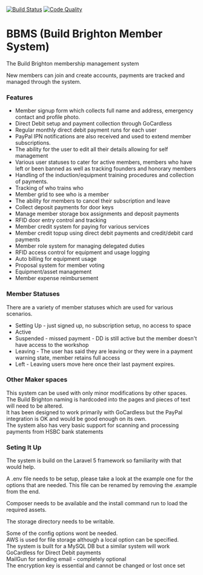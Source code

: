 [![Build Status](http://img.shields.io/travis/ArthurGuy/BBMembershipSystem.svg?style=flat-square)](https://travis-ci.org/ArthurGuy/BBMembershipSystem)
[![Code Quality](http://img.shields.io/scrutinizer/g/ArthurGuy/BBMembershipSystem.svg?style=flat-square)](https://scrutinizer-ci.com/g/ArthurGuy/BBMembershipSystem)

BBMS (Build Brighton Member System)
====================

The Build Brighton membership management system

New members can join and create accounts, payments are tracked and managed through the system.


### Features
* Member signup form which collects full name and address, emergency contact and profile photo.
* Direct Debit setup and payment collection through GoCardless
* Regular monthly direct debit payment runs for each user
* PayPal IPN notifications are also received and used to extend member subscriptions.
* The ability for the user to edit all their details allowing for self management
* Various user statuses to cater for active members, members who have left or been banned as well as tracking founders and honorary members
* Handling of the induction/equipment training procedures and collection of payments.
* Tracking of who trains who
* Member grid to see who is a member
* The ability for members to cancel their subscription and leave
* Collect deposit payments for door keys
* Manage member storage box assignments and deposit payments
* RFID door entry control and tracking
* Member credit system for paying for various services
* Member credit topup using direct debit payments and credit/debit card payments
* Member role system for managing delegated duties
* RFID access control for equipment and usage logging
* Auto billing for equipment usage
* Proposal system for member voting
* Equipment/asset management
* Member expense reimbursement


### Member Statuses
There are a variety of member statuses which are used for various scenarios.
* Setting Up - just signed up, no subscription setup, no access to space
* Active
* Suspended - missed payment - DD is still active but the member doesn't have access to the workshop
* Leaving - The user has said they are leaving or they were in a payment warning state, member retains full access
* Left - Leaving users move here once their last payment expires.


### Other Maker spaces
This system can be used with only minor modifications by other spaces.<br />
The Build Brighton naming is hardcoded into the pages and pieces of text will need to be altered.<br />
It has been designed to work primarily with GoCardless but the PayPal integration is OK and would be good enough on its own.<br />
The system also has very basic support for scanning and processing payments from HSBC bank statements


### Seting It Up
The system is build on the Laravel 5 framework so familiarity with that would help.

A .env file needs to be setup, please take a look at the example one for the options that are needed.
This file can be renamed by removing the .example from the end.

Composer needs to be available and the install command run to load the required assets.

The storage directory needs to be writable. 

Some of the config options wont be needed.<br />
AWS is used for file storage although a local option can be specified.<br />
The system is built for a MySQL DB but a similar system will work<br />
GoCardless for Direct Debit payments<br />
MailGun for sending email - completely optional<br />
The encryption key is essential and cannot be changed or lost once set<br />
